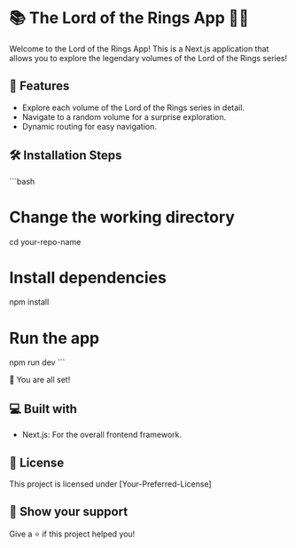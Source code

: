 # 📚 The Lord of the Rings App 🧙‍♂️

Welcome to the Lord of the Rings App! This is a Next.js application that allows you to explore the legendary volumes of the Lord of the Rings series!

## 🌟 Features

- Explore each volume of the Lord of the Rings series in detail.
- Navigate to a random volume for a surprise exploration.
- Dynamic routing for easy navigation.

## 🛠️ Installation Steps

\`\`\`bash

# Change the working directory
cd your-repo-name

# Install dependencies
npm install

# Run the app
npm run dev
\`\`\`

🌟 You are all set!


## 💻 Built with
- Next.js: For the overall frontend framework.

## 📘 License
This project is licensed under [Your-Preferred-License]


## 🙏 Show your support

Give a ⭐️ if this project helped you!
